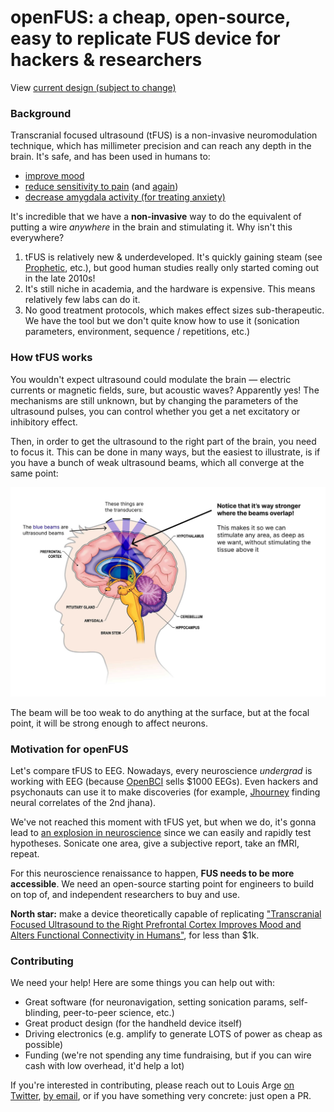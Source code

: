 # openFUS: a cheap, open-source, easy to replicate FUS device for hackers & researchers

View [current design (subject to change)](/design/) 

### Background

Transcranial focused ultrasound (tFUS) is a non-invasive neuromodulation technique, which has millimeter precision and can reach any depth in the brain. It's safe, and has been used in humans to:

- [improve mood](https://www.frontiersin.org/articles/10.3389/fnhum.2020.00052)
- [reduce sensitivity to pain](https://www.jneurosci.org/content/44/8/e1011232023) (and [again](https://www.sciencedirect.com/science/article/pii/S1935861X20302746))
- [decrease amygdala activity (for treating anxiety)](<https://www.brainstimjrnl.com/article/S1935-861X(24)00040-8/fulltext>)

It's incredible that we have a **non-invasive** way to do the equivalent of putting a wire _anywhere_ in the brain and stimulating it. Why isn't this everywhere?

1. tFUS is relatively new & underdeveloped. It's quickly gaining steam (see [Prophetic](https://x.com/PropheticAI), etc.), but good human studies really only started coming out in the late 2010s!
2. It's still niche in academia, and the hardware is expensive. This means relatively few labs can do it.
3. No good treatment protocols, which makes effect sizes sub-therapeutic. We have the tool but we don't quite know how to use it (sonication parameters, environment, sequence / repetitions, etc.)

### How tFUS works

You wouldn't expect ultrasound could modulate the brain — electric currents or magnetic fields, sure, but acoustic waves? Apparently yes! The mechanisms are still unknown, but by changing the parameters of the ultrasound pulses, you can control whether you get a net excitatory or inhibitory effect.

Then, in order to get the ultrasound to the right part of the brain, you need to focus it. This can be done in many ways, but the easiest to illustrate, is if you have a bunch of weak ultrasound beams, which all converge at the same point:

![how focused ultrasound works](/resources/how_focused_ultrasound_works.jpg)

The beam will be too weak to do anything at the surface, but at the focal point, it will be strong enough to affect neurons.

### Motivation for **openFUS**

Let's compare tFUS to EEG. Nowadays, every neuroscience _undergrad_ is working with EEG (because [OpenBCI](https://openbci.com/) sells $1000 EEGs). Even hackers and psychonauts can use it to make discoveries (for example, [Jhourney](https://x.com/stephen_zerfas/status/1755149844921057744) finding neural correlates of the 2nd jhana).

We've not reached this moment with tFUS yet, but when we do, it's gonna lead to [an explosion in neuroscience](https://sarahconstantin.substack.com/p/testing-human-augmentation) since we can easily and rapidly test hypotheses. Sonicate one area, give a subjective report, take an fMRI, repeat.

For this neuroscience renaissance to happen, **FUS needs to be more accessible**. We need an open-source starting point for engineers to build on top of, and independent researchers to buy and use.

**North star:** make a device theoretically capable of replicating ["Transcranial Focused Ultrasound to the Right Prefrontal Cortex Improves Mood and Alters Functional Connectivity in Humans"](https://www.frontiersin.org/articles/10.3389/fnhum.2020.00052), for less than $1k.

### Contributing

We need your help! Here are some things you can help out with:

- Great software (for neuronavigation, setting sonication params, self-blinding, peer-to-peer science, etc.)
- Great product design (for the handheld device itself)
- Driving electronics (e.g. amplify to generate LOTS of power as cheap as possible)
- Funding (we're not spending any time fundraising, but if you can wire cash with low overhead, it'd help a lot)

If you're interested in contributing, please reach out to Louis Arge [on Twitter](https://x.com/louisvarge), [by email](mailto:louis@muditalabs.ai), or if you have something very concrete: just open a PR.
